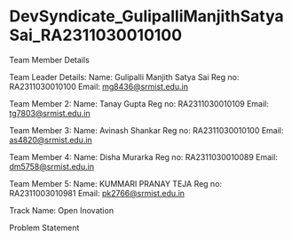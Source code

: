 # DevSyndicate_GulipalliManjithSatyaSai_RA2311030010100
Team Member Details

Team Leader Details:
Name: Gulipalli Manjith Satya Sai
Reg no: RA2311030010100
Email: mg8436@srmist.edu.in

Team Member 2:
Name: Tanay Gupta
Reg no: RA2311030010109
Email: tg7803@srmist.edu.in

Team Member 3:
Name: Avinash Shankar
Reg no: RA2311030010100
Email: as4820@srmist.edu.in

Team Member 4:
Name: Disha Murarka
Reg no: RA2311030010089
Email: dm5758@srmist.edu.in

Team Member 5:
Name:  KUMMARI PRANAY TEJA
Reg no: RA2311003010981
Email: pk2766@srmist.edu.in

Track Name: Open Inovation

Problem Statement
